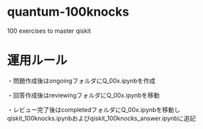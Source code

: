 # quantum-100knocks
100 exercises to master  qiskit 


# 運用ルール

・問題作成後はongoingフォルダにQ_00x.ipynbを作成

・回答作成後はreviewingフォルダにQ_00x.ipynbを移動

・レビュー完了後はcompletedフォルダにQ_00x.ipynbを移動しqiskit_100knocks.ipynbおよびqiskit_100knocks_answer.ipynbに追記

